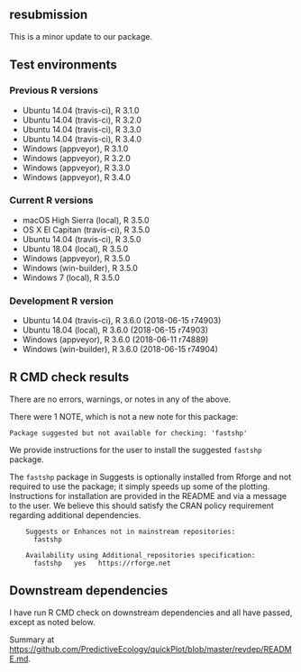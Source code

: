 ## resubmission

This is a minor update to our package.

## Test environments

### Previous R versions
* Ubuntu 14.04        (travis-ci), R 3.1.0
* Ubuntu 14.04        (travis-ci), R 3.2.0
* Ubuntu 14.04        (travis-ci), R 3.3.0
* Ubuntu 14.04        (travis-ci), R 3.4.0
* Windows              (appveyor), R 3.1.0
* Windows              (appveyor), R 3.2.0
* Windows              (appveyor), R 3.3.0
* Windows              (appveyor), R 3.4.0

### Current R versions
* macOS High Sierra    (local), R 3.5.0
* OS X El Capitan  (travis-ci), R 3.5.0
* Ubuntu 14.04     (travis-ci), R 3.5.0
* Ubuntu 18.04         (local), R 3.5.0
* Windows           (appveyor), R 3.5.0
* Windows        (win-builder), R 3.5.0
* Windows 7            (local), R 3.5.0

### Development R version
* Ubuntu 14.04     (travis-ci), R 3.6.0 (2018-06-15 r74903)
* Ubuntu 18.04         (local), R 3.6.0 (2018-06-15 r74903)
* Windows           (appveyor), R 3.6.0 (2018-06-11 r74889)
* Windows        (win-builder), R 3.6.0 (2018-06-15 r74904)

## R CMD check results

There are no errors, warnings, or notes in any of the above.

There were 1 NOTE, which is not a new note for this package:

    Package suggested but not available for checking: 'fastshp'

We provide instructions for the user to install the suggested `fastshp` package.

The `fastshp` package in Suggests is optionally installed from Rforge and not required to use the package; it simply speeds up some of the plotting. Instructions for installation are provided in the README and via a message to the user. We believe this should satisfy the CRAN policy requirement regarding additional dependencies.

        Suggests or Enhances not in mainstream repositories:
          fastshp
      
        Availability using Additional_repositories specification:
          fastshp   yes   https://rforge.net

## Downstream dependencies

I have run R CMD check on downstream dependencies and all have passed, except as noted below.

Summary at https://github.com/PredictiveEcology/quickPlot/blob/master/revdep/README.md.
